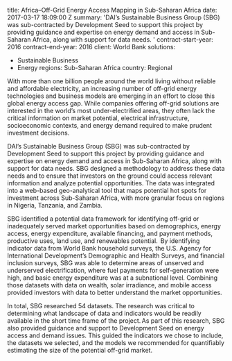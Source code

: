 
title: Africa–Off-Grid Energy Access Mapping in Sub-Saharan Africa
date: 2017-03-17 18:09:00 Z
summary: 'DAI’s Sustainable Business Group (SBG) was sub-contracted by Development
  Seed to support this project by providing guidance and expertise on energy demand
  and access in Sub-Saharan Africa, along with support for data needs. '
contract-start-year: 2016
contract-end-year: 2016
client: World Bank
solutions:
- Sustainable Business
- Energy
regions: Sub-Saharan Africa
country: Regional


With more than one billion people around the world living without reliable and affordable electricity, an increasing number of off-grid energy technologies and business models are emerging in an effort to close this global energy access gap. While companies offering off-grid solutions are interested in the world’s most under-electrified areas, they often lack the critical information on market potential, electrical infrastructure, socioeconomic contexts, and energy demand required to make prudent investment decisions.

DAI’s Sustainable Business Group (SBG) was sub-contracted by Development Seed to support this project by providing guidance and expertise on energy demand and access in Sub-Saharan Africa, along with support for data needs. SBG designed a methodology to address these data needs and to ensure that investors on the ground could access relevant information and analyze potential opportunities. The data was integrated into a web-based geo-analytical tool that maps potential hot spots for investment across Sub-Saharan Africa, with more granular focus on regions in Nigeria, Tanzania, and Zambia.

SBG identified a potential data framework for identifying off-grid or inadequately served market opportunities based on demographics, energy access, energy expenditure, available financing, and payment methods, productive uses, land use, and renewables potential.  By identifying indicator data from World Bank household surveys, the U.S. Agency for International Development’s Demographic and Health Surveys, and financial inclusion surveys, SBG was able to determine areas of unserved and underserved electrification, where fuel payments for self-generation were high, and basic energy expenditure was at a subnational level. Combining those datasets with data on wealth, solar irradiance, and mobile access provided investors with data to better understand the market opportunities. 

In total, SBG researched 54 datasets. The research was critical to determining what landscape of data and indicators would be readily available in the short time frame of the project. As part of this research, SBG also provided guidance and support to Development Seed on energy access and demand issues. This guided the indicators we chose to include, the datasets we selected, and the models we recommended for quantifiably estimating the size of the potential off-grid market.
